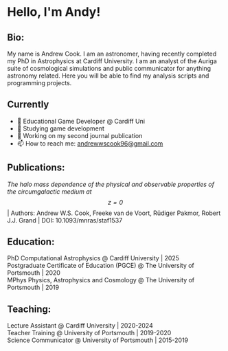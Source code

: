 # Hello, I'm Andy!

## Bio:
My name is Andrew Cook. I am an astronomer, having recently completed my PhD in Astrophysics at Cardiff University. I am an analyst of the Auriga suite of cosmological simulations and public communicator for anything astronomy related. Here you will be able to find my analysis scripts and programming projects.

## Currently
- 🔭 Educational Game Developer @ Cardiff Uni
- 🌱 Studying game development
- 🤔 Working on my second journal publication
- 📫 How to reach me: andrewwscook96@gmail.com

## Publications:
_The halo mass dependence of the physical and observable properties of the circumgalactic medium at $$z=0$$_ | Authors: Andrew W.S. Cook, Freeke van de Voort, Rüdiger Pakmor, Robert J.J. Grand | DOI: 10.1093/mnras/staf1537

## Education:

PhD Computational Astrophysics @ Cardiff University | 2025\
Postgraduate Certificate of Education (PGCE) @ The University of Portsmouth | 2020\
MPhys Physics, Astrophysics and Cosmology @ The University of Portsmouth | 2019

## Teaching:

Lecture Assistant @ Cardiff University | 2020-2024\
Teacher Training @ University of Portsmouth | 2019-2020\
Science Communicator @ University of Portsmouth | 2015-2019
